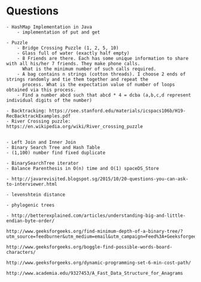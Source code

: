 # Questions
	- HashMap Implementation in Java 
 		- implementation of put and get

	- Puzzle 
		- Bridge Crossing Puzzle (1, 2, 5, 10) 
		- Glass full of water (exactly half empty)
		- 8 Friends are there. Each has some unique information to share with all his/her 7 friends. They make phone calls.  
		  What is the minimum number of such calls required.
		- A bag contains n strings (cotton threads). I choose 2 ends of strings randomly and tie them together and repeat the
		  process. What is the expectation value of number of loops obtained via this process.
		- Find a number abcd such that abcd * 4 = dcba (a,b,c,d represent individual digits of the number)

	- Backtracking: https://see.stanford.edu/materials/icspacs106b/H19-RecBacktrackExamples.pdf
	- River Crossing puzzle: https://en.wikipedia.org/wiki/River_crossing_puzzle


	- Left Join and Inner Join
	- Binary Search Tree and Hash Table
	- (1,100) number find fixed duplicate

	- BinarySearchTree iterator
	- Balance Parenthesis in O(n) time and O(1) spaceDS_Store

	- http://javarevisited.blogspot.sg/2015/10/20-questions-you-can-ask-to-interviewer.html

	- levenshtein distance

	- phylogenic trees

	- http://betterexplained.com/articles/understanding-big-and-little-endian-byte-order/

	http://www.geeksforgeeks.org/find-minimum-depth-of-a-binary-tree/?utm_source=feedburner&utm_medium=email&utm_campaign=Feed%3A+Geeksforgeeks+%28GeeksforGeeks%29

	http://www.geeksforgeeks.org/boggle-find-possible-words-board-characters/

	http://www.geeksforgeeks.org/dynamic-programming-set-6-min-cost-path/

	http://www.academia.edu/9327453/A_Fast_Data_Structure_for_Anagrams


	
